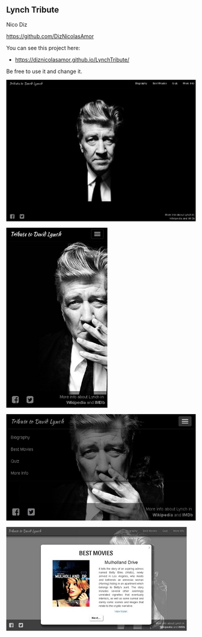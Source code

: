 ## Lynch Tribute

Nico Diz

https://github.com/DizNicolasAmor

You can see this project here:

- https://diznicolasamor.github.io/LynchTribute/

Be free to use it and change it.

![LynchTributeREADME](/images/LynchTributeREADME.jpg?raw=true)

![LynchTributeREADME2](/images/LynchTributeREADME2.jpg?raw=true)

![LynchTributeREADME3](/images/LynchTributeREADME3.jpg?raw=true)

![LynchTributeREADME5](/images/LynchTributeREADME5.jpg?raw=true)
